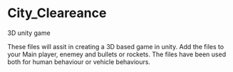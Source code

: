 # City_Cleareance
3D unity game

These files will assit in creating a 3D based game in unity. Add the files to your Main player, enemey and bullets or rockets.
The files have been  used both for human behaviour or vehicle behaviours.
